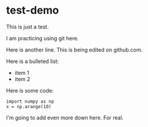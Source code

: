 # test-demo

This is just a test.

I am practicing using git here.

Here is another line.  This is being edited on github.com.

Here is a bulleted list:

* item 1
* item 2

Here is some code:

    import numpy as np
    x = np.arange(10)
  
I'm going to add even more down here.  For real.
